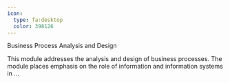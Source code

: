 ```yaml
---
icon:
  type: fa:desktop
  color: 398126
---
```

Business Process Analysis and Design

This module addresses the analysis and design of business processes. The module places emphasis on the role of information and information systems in  ... 
